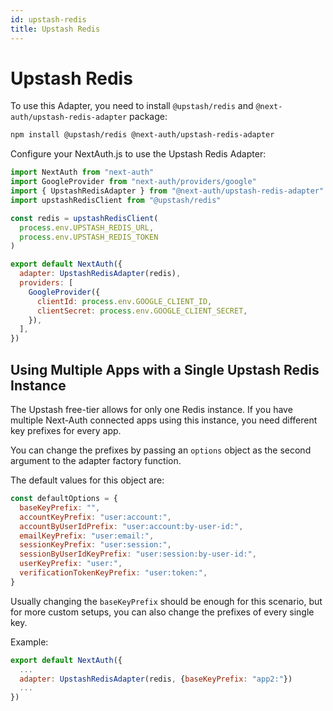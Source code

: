 ```yaml
---
id: upstash-redis
title: Upstash Redis
---
```


# Upstash Redis

To use this Adapter, you need to install `@upstash/redis` and `@next-auth/upstash-redis-adapter` package:

```bash npm2yarn2pnpm
npm install @upstash/redis @next-auth/upstash-redis-adapter
```

Configure your NextAuth.js to use the Upstash Redis Adapter:

```javascript title="pages/api/auth/[...nextauth].js"
import NextAuth from "next-auth"
import GoogleProvider from "next-auth/providers/google"
import { UpstashRedisAdapter } from "@next-auth/upstash-redis-adapter"
import upstashRedisClient from "@upstash/redis"

const redis = upstashRedisClient(
  process.env.UPSTASH_REDIS_URL,
  process.env.UPSTASH_REDIS_TOKEN
)

export default NextAuth({
  adapter: UpstashRedisAdapter(redis),
  providers: [
    GoogleProvider({
      clientId: process.env.GOOGLE_CLIENT_ID,
      clientSecret: process.env.GOOGLE_CLIENT_SECRET,
    }),
  ],
})
```

## Using Multiple Apps with a Single Upstash Redis Instance

The Upstash free-tier allows for only one Redis instance. If you have multiple Next-Auth connected apps using this instance, you need different key prefixes for every app.

You can change the prefixes by passing an `options` object as the second argument to the adapter factory function.

The default values for this object are:

```js
const defaultOptions = {
  baseKeyPrefix: "",
  accountKeyPrefix: "user:account:",
  accountByUserIdPrefix: "user:account:by-user-id:",
  emailKeyPrefix: "user:email:",
  sessionKeyPrefix: "user:session:",
  sessionByUserIdKeyPrefix: "user:session:by-user-id:",
  userKeyPrefix: "user:",
  verificationTokenKeyPrefix: "user:token:",
}
```

Usually changing the `baseKeyPrefix` should be enough for this scenario, but for more custom setups, you can also change the prefixes of every single key.

Example:

```js
export default NextAuth({
  ...
  adapter: UpstashRedisAdapter(redis, {baseKeyPrefix: "app2:"})
  ...
})
```
